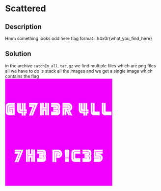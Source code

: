 # Scattered

## Description
Hmm something looks odd here 
flag format : h4x0r{what_you_find_here}

## Solution
in the archive `catchEm_all.tar.gz` we find multiple files which are png files 
all we have to do is stack all the images and we get a single image which contains the flag  
 ![](background.png)

